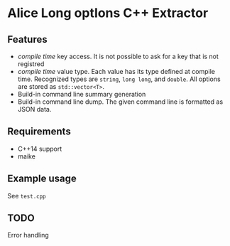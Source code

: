 Alice Long optIons C++ Extractor
================================
Features
--------
 * *compile time* key access. It is not possible to ask for a key that is not registred
 * *compile time* value type. Each value has its type defined at compile time. Recognized types are `string`, `long long`, and `double`. All options are stored as `std::vector<T>`.
 * Build-in command line summary generation
 * Build-in command line dump. The given command line is formatted as JSON data.

Requirements
------------
 * C++14 support
 * maike

Example usage
-------------
See `test.cpp`

TODO
----
Error handling
